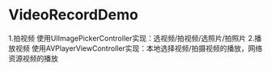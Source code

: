 # VideoRecordDemo
1.拍视频
使用UIImagePickerController实现：选视频/拍视频/选照片/拍照片
2.播放视频
使用AVPlayerViewController实现：本地选择视频/拍摄视频的播放，网络资源视频的播放
